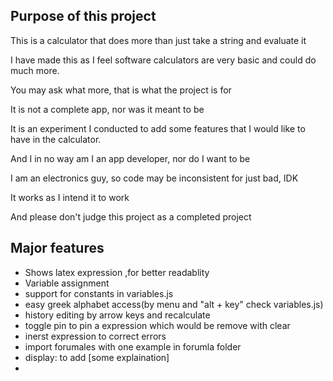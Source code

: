## Purpose of this project
This is a calculator that does more than just take a string and evaluate it 

I have made this as I feel software calculators are very basic and could do much more.

You may ask what more, that is what the project is for 

It is not a complete app, nor was it meant to be

It is an experiment I conducted to add some features that I would like to have in the calculator.

And I in no way am I an app developer, nor do I want to be

I am an electronics guy, so code may be inconsistent for just bad, IDK

It works as I intend it to work

And please don't judge this project as a completed project

## Major features
- Shows latex expression ,for better readablity
- Variable assignment
- support for constants in variables.js
- easy greek alphabet access(by menu and "alt + key" check variables.js)
- history editing by arrow keys and recalculate
- toggle pin to pin a expression which would be remove with clear
- inerst expression to correct errors
- import forumales with one example in forumla folder
- display: to add [some explaination]
- 


